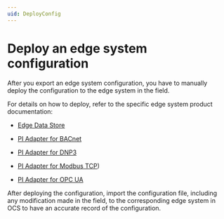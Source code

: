 ```yaml
---
uid: DeployConfig
---
```


# Deploy an edge system configuration

After you export an edge system configuration, you have to manually deploy the configuration to the edge system in the field.

For details on how to deploy, refer to the specific edge system product documentation: 

 - [Edge Data Store](https://docs.osisoft.com/bundle/edge-data-store/page/configuration/configuration.html)

 - [PI Adapter for BACnet](https://docs.osisoft.com/bundle/pi-adapter-bacnet/page/configuration/configuration.html)
 
 - [PI Adapter for DNP3](https://docs.osisoft.com/bundle/pi-adapter-dnp3/page/configuration/configuration.html)
 
 - [PI Adapter for Modbus TCP](xref:https://docs.osisoft.com/bundle/pi-adapter-modbus/page/configuration/configuration.html))
 
 - [PI Adapter for OPC UA](https://docs.osisoft.com/bundle/pi-adapter-opc-ua/page/configuration/configuration.html)

After deploying the configuration, import the configuration file, including any modification made in the field, to the corresponding edge system in OCS to have an accurate record of the configuration.
